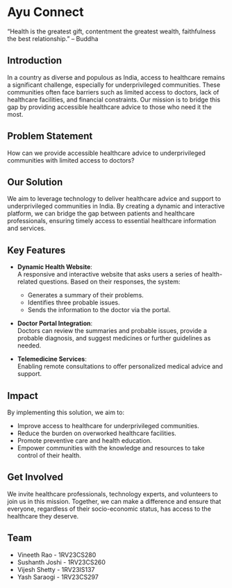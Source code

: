 # Ayu Connect

“Health is the greatest gift, contentment the greatest wealth, faithfulness the best relationship.” – Buddha

## Introduction

In a country as diverse and populous as India, access to healthcare remains a significant challenge, especially for underprivileged communities. These communities often face barriers such as limited access to doctors, lack of healthcare facilities, and financial constraints. Our mission is to bridge this gap by providing accessible healthcare advice to those who need it the most.

## Problem Statement

How can we provide accessible healthcare advice to underprivileged communities with limited access to doctors?

## Our Solution

We aim to leverage technology to deliver healthcare advice and support to underprivileged communities in India. By creating a dynamic and interactive platform, we can bridge the gap between patients and healthcare professionals, ensuring timely access to essential healthcare information and services.

## Key Features

- **Dynamic Health Website**:  
  A responsive and interactive website that asks users a series of health-related questions. Based on their responses, the system:  
  - Generates a summary of their problems.  
  - Identifies three probable issues.  
  - Sends the information to the doctor via the portal.

- **Doctor Portal Integration**:  
  Doctors can review the summaries and probable issues, provide a probable diagnosis, and suggest medicines or further guidelines as needed.

- **Telemedicine Services**:  
  Enabling remote consultations to offer personalized medical advice and support.

## Impact

By implementing this solution, we aim to:

- Improve access to healthcare for underprivileged communities.
- Reduce the burden on overworked healthcare facilities.
- Promote preventive care and health education.
- Empower communities with the knowledge and resources to take control of their health.

## Get Involved

We invite healthcare professionals, technology experts, and volunteers to join us in this mission. Together, we can make a difference and ensure that everyone, regardless of their socio-economic status, has access to the healthcare they deserve.

## Team
- Vineeth Rao - 1RV23CS280
- Sushanth Joshi - 1RV23CS260
- Vijesh Shetty - 1RV23IS137
- Yash Saraogi - 1RV23CS297
